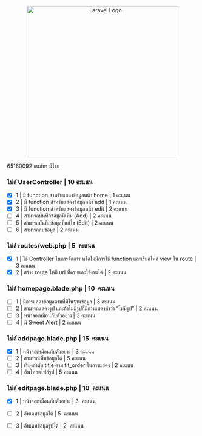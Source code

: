 <p align="center"><a href="https://laravel.com" target="_blank"><img src="https://raw.githubusercontent.com/laravel/art/master/logo-lockup/5%20SVG/2%20CMYK/1%20Full%20Color/laravel-logolockup-cmyk-red.svg" width="400" alt="Laravel Logo"></a></p>


65160092 ธนภัทร มีไชย

### ไฟล์ UserController | 10 คะแนน

- [x] 1 | มี function สำหรับแสดงข้อมูลหน้า home | 1 คะแนน
- [x] 2 | มี function สำหรับแสดงข้อมูลหน้า add | 1 คะแนน
- [X] 3 | มี function สำหรับแสดงข้อมูลหน้า edit | 2 คะแนน
- [ ] 4 | สามารถบันทึกข้อมูลที่เพิ่ม (Add) | 2 คะแนน
- [ ] 5 | สามารถบันทึกข้อมูลที่แก้ไข (Edit) | 2 คะแนน
- [ ] 6 | สามารถลบข้อมูล | 2 คะแนน

### ไฟล์ routes/web.php | 5  คะแนน

- [x] 1 | ใช้ Controller ในการจัดการ หรือไม่มีการใช้ function และเรียกไฟล์ view ใน route | 3 คะแนน
- [x] 2 | สร้าง route ให้มี url ที่ครบและใช้งานได้ | 2 คะแนน

### ไฟล์ homepage.blade.php | 10  คะแนน

- [ ] 1 | มีการแสดงข้อมูลตามที่มีในฐานข้อมูล | 3 คะแนน
- [ ] 2 | สามารถแสดงรูป และถ้าไม่มีรูปก็มีการแสดงคำว่า “ไม่มีรูป” | 2 คะแนน
- [ ] 3 | หน้าจอเหมือนกับตัวอย่าง | 3 คะแนน
- [ ] 4 | มี Sweet Alert | 2 คะแนน

### ไฟล์ addpage.blade.php | 15  คะแนน

- [X] 1 | หน้าจอเหมือนกับตัวอย่าง | 3 คะแนน
- [ ] 2 | สามารถเพิ่มข้อมูลได้ | 5 คะแนน
- [ ] 3 | เรียงลำดับ title ตาม tit_order ในการแสดง | 2 คะแนน
- [ ] 4 | อัพโหลดไฟล์รูป | 5 คะแนน

### ไฟล์ editpage.blade.php | 10  คะแนน

- [X] 1 | หน้าจอเหมือนกับตัวอย่าง | 3  คะแนน
- [ ] 2 | อัพเดทข้อมูลได้ | 5  คะแนน
- [ ] 3 | อัพเดทข้อมูลรูปได้ | 2  คะแนน


